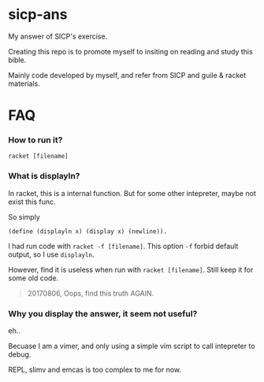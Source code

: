 sicp-ans
========

My answer of SICP's exercise.

Creating this repo is to promote myself to insiting on reading and study this bible.

Mainly code developed by myself, and refer from SICP and guile & racket materials.

FAQ
===

### How to run it?

    racket [filename]

### What is displayln?

In racket, this is a internal function. But for some other intepreter, maybe not exist this func.

So simply

    (define (displayln x) (display x) (newline)).

I had run code with `racket -f [filename]`. This option `-f` forbid default output, so I use `displayln`.

However, find it is useless when run with `racket [filename]`. Still keep it for some old code.

> 20170806, Oops, find this truth AGAIN.

### Why you display the answer, it seem not useful?

eh..

Becuase I am a vimer, and only using a simple vim script to call intepreter to debug.

REPL, slimv and emcas is too complex to me for now.
